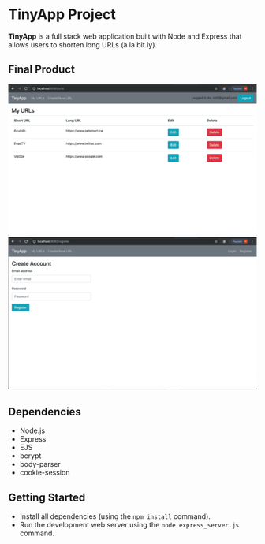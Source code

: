 # TinyApp Project

**TinyApp** is a full stack web application built with Node and Express that allows users to shorten long URLs (à la bit.ly).

## Final Product

!["Screenshot of URLs page"](https://github.com/mariahfernnn/tinyapp/blob/master/docs/urls-page.png?raw=true)
!["Screenshot of Register page"](https://github.com/mariahfernnn/tinyapp/blob/master/docs/register-page.png?raw=true)

## Dependencies

- Node.js
- Express
- EJS
- bcrypt
- body-parser
- cookie-session

## Getting Started

- Install all dependencies (using the `npm install` command).
- Run the development web server using the `node express_server.js` command.